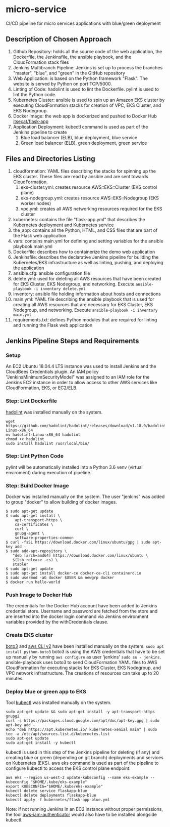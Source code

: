 # micro-service
CI/CD pipeline for micro services applications with blue/green deployment

## Description of Chosen Approach
1. Github Repository: holds all the source code of the web application, the Dockerfile, the Jenkinsfile, the ansible playbook, and the CloudFormation stack files
1. Jenkins Multibranch Pipeline: Jenkins is set up to process the branches "master", "blue", and "green" in the GitHub repository
1. Web Application: is based on the Python framework "Flask". The website is served by Python on port TCP/5000.
1. Linting of Code: hadolint is used to lint the Dockerfile. pylint is used to lint the Python code.
1. Kubernetes Cluster: ansible is used to spin up an Amazon EKS cluster by executing CloudFormation stacks for creation of VPC, EKS Cluster, and EKS Nodegroup.
1. Docker Image: the web app is dockerized and pushed to Docker Hub [itsecat/flask-app](https://hub.docker.com/repository/docker/itsecat/flask-app)
1. Application Deployment: kubectl command is used as part of the Jenkins pipeline to create
   1. Blue load balancer (ELB), blue deployment, blue service
   1. Green load balancer (ELB), green deployment, green service
   
## Files and Directories Listing
1. cloudformation: YAML files describing the stacks for spinning up the EKS cluster. These files are read by ansible and are sent towards CloudFormation.
   1. eks-cluster.yml: creates resource AWS::EKS::Cluster (EKS control plane)
   1. eks-nodegroup.yml: creates resource AWS::EKS::Nodegroup (EKS worker nodes)
   1. vpc.yml: creates all AWS networking resources required for the EKS cluster
1. kubernetes: contains the file "flask-app.yml" that describes the Kubernetes deployment and Kubernetes service
1. the_app: contains all the Python, HTML, and CSS files that are part of the Flask web application
1. vars: contains main.yml for defining and setting variables for the ansible playbook main.yml
1. Dockerfile: describes how to containerize the demo web application
1. Jenkinsfile: describes the declarative Jenkins pipeline for building the Kubernetes/EKS infrastructure as well as linting, pushing, and deploying the application
1. ansible.cfg: ansible configuration file
1. delete.yml: used for deleting all AWS resources that have been created for EKS Cluster, EKS Nodegroup, and networking. Execute `ansible-playbook -i inventory delete.yml`
1. inventory: ansible file holding information about hosts and connections
1. main.yml: YAML file describing the ansible playbook that is used for creating all AWS resources that are necessary for EKS Cluster, EKS Nodegroup, and networking. Execute `ansible-playbook -i inventory main.yml`
1. requirements.txt: defines Python modules that are required for linting and running the Flask web application

## Jenkins Pipeline Steps and Requirements
### Setup
An EC2 Ubuntu 18.04.4 LTS instance was used to install Jenkins and the CloudBees Credentials plugin. An IAM policy "JenkinsMinimumSecurityModel" was assigned to an IAM role for the Jenkins EC2 instance in order to allow access to other AWS services like CloudFormation, EKS, or EC2/ELB.
### Step: Lint Dockerfile
[hadolint](https://github.com/hadolint/hadolint) was installed manually on the system.
```
wget https://github.com/hadolint/hadolint/releases/download/v1.18.0/hadolint-Linux-x86_64
mv hadolint-Linux-x86_64 hadolint
chmod +x hadolint
sudo install hadolint /usr/local/bin/
```
### Step: Lint Python Code
pylint will be automatically installed into a Python 3.6 venv (virtual enviroment) during execution of pipeline.
### Step: Build Docker Image
Docker was installed manually on the system. The user "jenkins" was added to group "docker" to allow building of docker images.
```
$ sudo apt-get update
$ sudo apt-get install \
    apt-transport-https \
    ca-certificates \
    curl \
    gnupg-agent \
    software-properties-common
$ curl -fsSL https://download.docker.com/linux/ubuntu/gpg | sudo apt-key add -
$ sudo add-apt-repository \
   "deb [arch=amd64] https://download.docker.com/linux/ubuntu \
   $(lsb_release -cs) \
   stable"
$ sudo apt-get update
$ sudo apt-get install docker-ce docker-ce-cli containerd.io
$ sudo usermod -aG docker $USER && newgrp docker
$ docker run hello-world
```
### Push Image to Docker Hub
The credentials for the Docker Hub account have been added to Jenkins credential store. Username and password are fetched from the store and are inserted into the docker login command via Jenkins environment variables provided by the withCredentials clause.
### Create EKS cluster
[boto3](https://boto3.amazonaws.com/v1/documentation/api/latest/guide/quickstart.html#installation) and [aws CLI v2](https://docs.aws.amazon.com/cli/latest/userguide/install-cliv2-linux.html#cliv2-linux-install) have been installed manually on the system.
`sudo apt install python-boto3`
boto3 is using the AWS credentials that have to be set up manually by running `aws configure` as user 'jenkins' `sudo su - jenkins`. ansible-playbook uses boto3 to send CloudFormation YAML files to AWS CloudFormation for executing stacks for EKS Cluster, EKS Nodegroup, and VPC network infrastructure. The creations of resources can take up to 20 minutes.
### Deploy blue or green app to EKS
Tool [kubectl](https://kubernetes.io/docs/tasks/tools/install-kubectl/) was installed manually on the system.
```
sudo apt-get update && sudo apt-get install -y apt-transport-https gnupg2 
curl -s https://packages.cloud.google.com/apt/doc/apt-key.gpg | sudo apt-key add - 
echo "deb https://apt.kubernetes.io/ kubernetes-xenial main" | sudo tee -a /etc/apt/sources.list.d/kubernetes.list 
sudo apt-get update 
sudo apt-get install -y kubectl 
```
kubectl is used in this step of the Jenkins pipeline for deleting (if any) and creating blue or green (depending on git branch) deployments and services on Kubernetes (EKS). aws eks command is used as part of the pipeline to configure kubectl to access the EKS control plane endpoint:
```
aws eks --region us-west-2 update-kubeconfig --name eks-example --kubeconfig "$HOME/.kube/eks-example"
export KUBECONFIG="$HOME/.kube/eks-example"
kubectl delete service flaskapp-blue
kubectl delete deployments flaskapp-blue
kubectl apply -f kubernetes/flask-app-blue.yml
```
Note: if not running Jenkins in an EC2 instance without proper permissions, the tool [aws-iam-authenticator](https://docs.aws.amazon.com/eks/latest/userguide/install-aws-iam-authenticator.html) would also have to be installed alongside kubectl.
